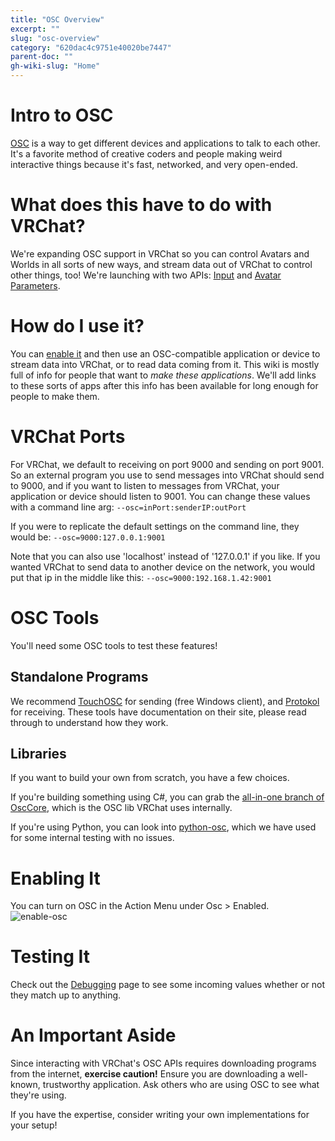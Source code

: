 ```yaml
---
title: "OSC Overview"
excerpt: ""
slug: "osc-overview"
category: "620dac4c9751e40020be7447"
parent-doc: ""
gh-wiki-slug: "Home"
---
```


# Intro to OSC
[OSC](https://opensoundcontrol.stanford.edu/index.html) is a way to get different devices and applications to talk to each other. It's a favorite method of creative coders and people making weird interactive things because it's fast, networked, and very open-ended.

# What does this have to do with VRChat?
We're expanding OSC support in VRChat so you can control Avatars and Worlds in all sorts of new ways, and stream data out of VRChat to control other things, too! We're launching with two APIs: [Input](Input) and [Avatar Parameters](Avatar-Parameters). 

# How do I use it?
You can [enable it](#enabling-it) and then use an OSC-compatible application or device to stream data into VRChat, or to read data coming from it. This wiki is mostly full of info for people that want to _make these applications_. We'll add links to these sorts of apps after this info has been available for long enough for people to make them.

# VRChat Ports
For VRChat, we default to receiving on port 9000 and sending on port 9001. So an external program you use to send messages into VRChat should send to 9000, and if you want to listen to messages from VRChat, your application or device should listen to 9001. You can change these values with a command line arg: `--osc=inPort:senderIP:outPort`

If you were to replicate the default settings on the command line, they would be:
`--osc=9000:127.0.0.1:9001`

Note that you can also use 'localhost' instead of '127.0.0.1' if you like. If you wanted VRChat to send data to another device on the network, you would put that ip in the middle like this:
`--osc=9000:192.168.1.42:9001`

# OSC Tools
You'll need some OSC tools to test these features!

## Standalone Programs
We recommend [TouchOSC](https://hexler.net/touchosc) for sending (free Windows client), and [Protokol](https://hexler.net/protokol) for receiving. These tools have documentation on their site, please read through to understand how they work.

## Libraries
If you want to build your own from scratch, you have a few choices. 

If you're building something using C#, you can grab the [all-in-one branch of OscCore](https://github.com/vrchat/osccore/tree/all-in-one), which is the OSC lib VRChat uses internally.

If you're using Python, you can look into [python-osc](https://github.com/attwad/python-osc), which we have used for some internal testing with no issues.

# Enabling It
You can turn on OSC in the Action Menu under Osc > Enabled.
![enable-osc](https://user-images.githubusercontent.com/737888/154179201-ec413948-7013-494a-81fb-4b5e1129cf5f.jpg)

# Testing It
Check out the [Debugging](Debugging) page to see some incoming values whether or not they match up to anything.

# An Important Aside
Since interacting with VRChat's OSC APIs requires downloading programs from the internet, **exercise caution!** Ensure you are downloading a well-known, trustworthy application. Ask others who are using OSC to see what they're using.

If you have the expertise, consider writing your own implementations for your setup!